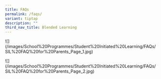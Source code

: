 ```yaml
---
title: FAQs
permalink: /faqs/
variant: tiptap
description: ""
third_nav_title: Blended Learning
---
```

<p>![](/images/School%20Programmes/Student%20Initiated%20Learning/FAQs/SIL%20FAQ%20for%20Parents_Page_1.jpg)</p>
<p>![](/images/School%20Programmes/Student%20Initiated%20Learning/FAQs/SIL%20FAQ%20for%20Parents_Page_2.jpg)</p>
